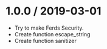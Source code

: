 1.0.0 / 2019-03-01
==================

  * Try to make Ferds Security.
  * Create function escape_string
  * Create function sanitizer